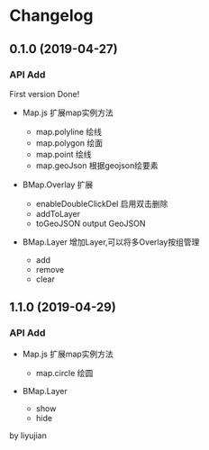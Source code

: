 Changelog
=================

## 0.1.0 (2019-04-27)

### API Add

First version Done!

- Map.js 扩展map实例方法
    + map.polyline 绘线
    + map.polygon 绘面
    + map.point 绘线
    + map.geoJson 根据geojson绘要素

- BMap.Overlay 扩展
    + enableDoubleClickDel 启用双击删除
    + addToLayer 
    + toGeoJSON output GeoJSON

- BMap.Layer 增加Layer,可以将多Overlay按组管理
    + add
    + remove
    + clear

## 1.1.0 (2019-04-29)

### API Add

- Map.js 扩展map实例方法
    + map.circle 绘圆

- BMap.Layer 
    + show
    + hide

by liyujian
